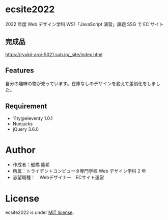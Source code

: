 # ecsite2022

<!-- 初期データは削除します。 -->

2022 年度 Web デザイン学科 WS1「JavaScript 演習」課題 SSG で EC サイト

## 完成品
https://ryukii-aroi-5021.sub.jp/_site/index.html

## Features

自分の趣味の物が売っています。在庫なしのデザインを変えて差別化をしました。　

## Requirement


- 11ty@eleventy 1.0.1
- Nunjucks
- jQuery 3.6.0

# Author

- 作成者：船橋 隆希
- 所属：トライデントコンピュータ専門学校 Web デザイン学科 2 年
- 志望職種：　Webデザイナー　ECサイト運営

# License

ecsite2022 is under [MIT license](https://en.wikipedia.org/wiki/MIT_License).

